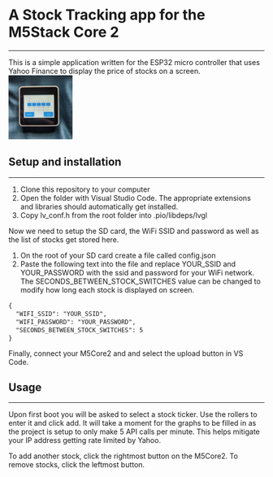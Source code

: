 # A Stock Tracking app for the M5Stack Core 2
---
This is a simple application written for the ESP32 micro controller that uses Yahoo Finance to display the price of stocks on a screen.
<img src="images/add_screen.jpg?raw=true" width=25% height=25%>
## Setup and installation
---
1. Clone this repository to your computer
2. Open the folder with Visual Studio Code. The appropriate extensions and libraries should automatically get installed.
3. Copy lv_conf.h from the root folder into .pio/libdeps/lvgl

Now we need to setup the SD card, the WiFi SSID and password as well as the list of stocks get stored here.
1. On the root of your SD card create a file called config.json
3. Paste the following text into the file and replace YOUR_SSID and YOUR_PASSWORD with the ssid and password for your WiFi network. The SECONDS_BETWEEN_STOCK_SWITCHES value can be changed to modify how long each stock is displayed on screen.
```
{
  "WIFI_SSID": "YOUR_SSID",
  "WIFI_PASSWORD": "YOUR_PASSWORD",
  "SECONDS_BETWEEN_STOCK_SWITCHES": 5
}
```

Finally, connect your M5Core2 and and select the upload button in VS Code.

## Usage
---
Upon first boot you will be asked to select a stock ticker. Use the rollers to enter it and click add. It will take a moment for the graphs to be filled in as the project is setup to only make 5 API calls per minute. This helps mitigate your IP address getting rate limited by Yahoo.

To add another stock, click the rightmost button on the M5Core2. To remove stocks, click the leftmost button.
